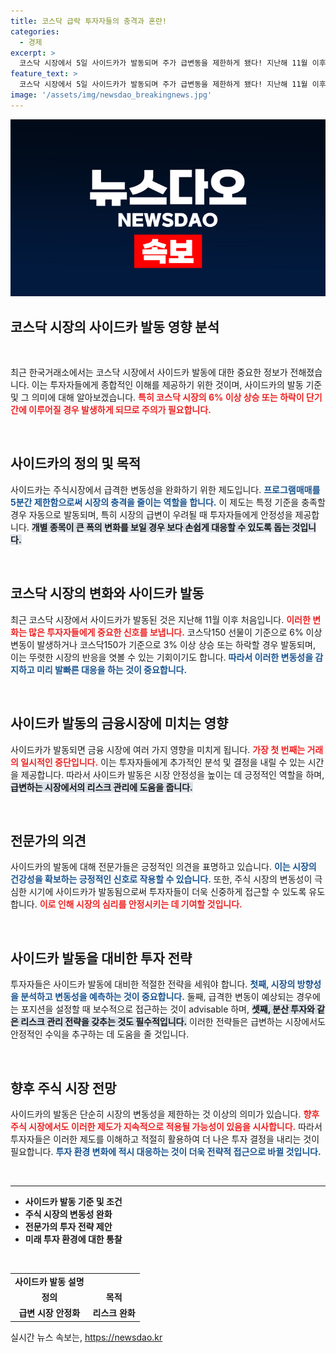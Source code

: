 ```yaml
---
title: 코스닥 급락 투자자들의 충격과 혼란!
categories:
  - 경제
excerpt: >
  코스닥 시장에서 5일 사이드카가 발동되며 주가 급변동을 제한하게 됐다! 지난해 11월 이후 처음으로 나타난 긴장감 넘치는 순간, 그 배경과 의미는 무엇일까? 클릭해보세요!
feature_text: >
  코스닥 시장에서 5일 사이드카가 발동되며 주가 급변동을 제한하게 됐다! 지난해 11월 이후 처음으로 나타난 긴장감 넘치는 순간, 그 배경과 의미는 무엇일까? 클릭해보세요!
image: '/assets/img/newsdao_breakingnews.jpg'
---
```


<p><img src="/assets/img/newsdao_breakingnews.jpg" alt="implanttips 속보" /></p>

<h2 data-ke-size="size26">코스닥 시장의 사이드카 발동 영향 분석</h2>

<p data-ke-size="size16">&nbsp;</p>

<p data-ke-size="size16">최근 한국거래소에서는 코스닥 시장에서 사이드카 발동에 대한 중요한 정보가 전해졌습니다. 이는 투자자들에게 종합적인 이해를 제공하기 위한 것이며, 사이드카의 발동 기준 및 그 의미에 대해 알아보겠습니다. <b><span style="color: #ee2323;">특히 코스닥 시장의 6% 이상 상승 또는 하락이 단기간에 이루어질 경우 발생하게 되므로 주의가 필요합니다.</span></b></p>

<p data-ke-size="size16">&nbsp;</p>

<h2 data-ke-size="size26">사이드카의 정의 및 목적</h2>

<p data-ke-size="size16">사이드카는 주식시장에서 급격한 변동성을 완화하기 위한 제도입니다. <b><span style="color: #1a5490;">프로그램매매를 5분간 제한함으로써 시장의 충격을 줄이는 역할을 합니다.</span></b> 이 제도는 특정 기준을 충족할 경우 자동으로 발동되며, 특히 시장의 급변이 우려될 때 투자자들에게 안정성을 제공합니다. <b><span style="background-color: #21538527;">개별 종목이 큰 폭의 변화를 보일 경우 보다 손쉽게 대응할 수 있도록 돕는 것입니다.</span></b></p>

<p data-ke-size="size16">&nbsp;</p>

<h2 data-ke-size="size26">코스닥 시장의 변화와 사이드카 발동</h2>

<p data-ke-size="size16">최근 코스닥 시장에서 사이드카가 발동된 것은 지난해 11월 이후 처음입니다. <b><span style="color: #ee2323;">이러한 변화는 많은 투자자들에게 중요한 신호를 보냅니다.</span></b> 코스닥150 선물이 기준으로 6% 이상 변동이 발생하거나 코스닥150가 기준으로 3% 이상 상승 또는 하락할 경우 발동되며, 이는 뚜렷한 시장의 반응을 엿볼 수 있는 기회이기도 합니다. <b><span style="color: #1a5490;"> 따라서 이러한 변동성을 감지하고 미리 발빠른 대응을 하는 것이 중요합니다.</span></b></p>

<p data-ke-size="size16">&nbsp;</p>

<h2 data-ke-size="size26">사이드카 발동의 금융시장에 미치는 영향</h2>

<p data-ke-size="size16">사이드카가 발동되면 금융 시장에 여러 가지 영향을 미치게 됩니다. <b><span style="color: #ee2323;">가장 첫 번째는 거래의 일시적인 중단입니다.</span></b> 이는 투자자들에게 추가적인 분석 및 결정을 내릴 수 있는 시간을 제공합니다. 따라서 사이드카 발동은 시장 안정성을 높이는 데 긍정적인 역할을 하며, <b><span style="background-color: #21538527;">급변하는 시장에서의 리스크 관리에 도움을 줍니다.</span></b></p>

<p data-ke-size="size16">&nbsp;</p>

<h2 data-ke-size="size26">전문가의 의견</h2>

<p data-ke-size="size16">사이드카의 발동에 대해 전문가들은 긍정적인 의견을 표명하고 있습니다. <b><span style="color: #1a5490;">이는 시장의 건강성을 확보하는 긍정적인 신호로 작용할 수 있습니다.</span></b> 또한, 주식 시장의 변동성이 극심한 시기에 사이드카가 발동됨으로써 투자자들이 더욱 신중하게 접근할 수 있도록 유도합니다. <b><span style="color: #ee2323;">이로 인해 시장의 심리를 안정시키는 데 기여할 것입니다.</span></b></p>

<p data-ke-size="size16">&nbsp;</p>

<h2 data-ke-size="size26">사이드카 발동을 대비한 투자 전략</h2>

<p data-ke-size="size16">투자자들은 사이드카 발동에 대비한 적절한 전략을 세워야 합니다. <b><span style="color: #1a5490;">첫째, 시장의 방향성을 분석하고 변동성을 예측하는 것이 중요합니다.</span></b> 둘째, 급격한 변동이 예상되는 경우에는 포지션을 설정할 때 보수적으로 접근하는 것이 advisable 하며, <b><span style="background-color: #21538527;">셋째, 분산 투자와 같은 리스크 관리 전략을 갖추는 것도 필수적입니다.</span></b> 이러한 전략들은 급변하는 시장에서도 안정적인 수익을 추구하는 데 도움을 줄 것입니다.</p>

<p data-ke-size="size16">&nbsp;</p>

<h2 data-ke-size="size26">향후 주식 시장 전망</h2>

<p data-ke-size="size16">사이드카의 발동은 단순히 시장의 변동성을 제한하는 것 이상의 의미가 있습니다. <b><span style="color: #ee2323;">향후 주식 시장에서도 이러한 제도가 지속적으로 적용될 가능성이 있음을 시사합니다.</span></b> 따라서 투자자들은 이러한 제도를 이해하고 적절히 활용하여 더 나은 투자 결정을 내리는 것이 필요합니다. <b><span style="color: #1a5490;">투자 환경 변화에 적시 대응하는 것이 더욱 전략적 접근으로 바뀔 것입니다.</span></b></p>

<p data-ke-size="size16">&nbsp;</p>

<hr>

<ul>
<li><b>사이드카 발동 기준 및 조건</b></li>
<li><b>주식 시장의 변동성 완화</b></li>
<li><b>전문가의 투자 전략 제안</b></li>
<li><b>미래 투자 환경에 대한 통찰</b></li>
</ul>

<p data-ke-size="size16">&nbsp;</p>

<table style="width: 100%;">
  <tr>
    <td style="text-align: center; height: 17px;"><b>사이드카 발동 설명</b></td>
  </tr>
  <tr>
    <td style="text-align: center; height: 17px;"><b>정의</b></td>
    <td style="text-align: center; height: 17px;"><b>목적</b></td>
  </tr>
  <tr>
    <td style="text-align: center; height: 17px;"><b>급변 시장 안정화</b></td>
    <td style="text-align: center; height: 17px;"><b>리스크 완화</b></td>
  </tr>
</table>
실시간 뉴스 속보는, <a href="https://newsdao.kr" rel="dofollow">https://newsdao.kr</a>


